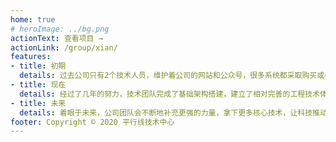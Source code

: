 ```yaml
---
home: true
# heroImage: ../bg.png
actionText: 查看项目 →
actionLink: /group/xian/
features:
- title: 初期
  details: 过去公司只有2个技术人员，维护着公司的网站和公众号，很多系统都采取购买或者外包的形式，慢慢的跟不上公司的发展。
- title: 现在
  details: 经过了几年的努力，技术团队完成了基础架构搭建，建立了相对完善的工程技术体系，同时成立了4个研发组，分别负责开发和维护多个运营和教学的项目，采用主流的编程语言和响应式界面框架，系统稳定的运行和高效的响应服务着两千多位老师和几十万家长。
- title: 未来
  details: 着眼于未来，公司团队会不断地补充更强的力量，拿下更多核心技术，让科技推动教育的展现和传播，真正成就1亿孩子的未来。
footer: Copyright © 2020 平行线技术中心
---
```


